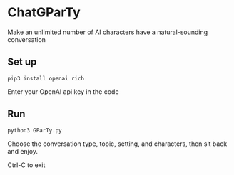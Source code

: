 # ChatGParTy
Make an unlimited number of AI characters have a natural-sounding conversation


## Set up
```
pip3 install openai rich
```

Enter your OpenAI api key in the code


## Run

```
python3 GParTy.py
```
Choose the conversation type, topic, setting, and characters, then sit back and enjoy.

Ctrl-C to exit